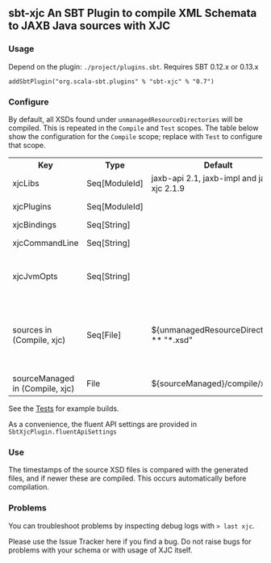 ## sbt-xjc An SBT Plugin to compile XML Schemata to JAXB Java sources with XJC

### Usage

Depend on the plugin: `./project/plugins.sbt`. Requires SBT 0.12.x or 0.13.x

```
addSbtPlugin("org.scala-sbt.plugins" % "sbt-xjc" % "0.7")
```

### Configure

By default, all XSDs found under `unmanagedResourceDirectories` will be compiled. This is repeated in the
`Compile` and `Test` scopes. The table below show the configuration for the `Compile` scope;
replace with `Test` to configure that scope.

<table>
  <tr>
    <th>Key</th><th>Type</th><th>Default</th><th>Description</th><th>Example</th>
  </tr>
  <tr>
    <td>xjcLibs</td><td>Seq[ModuleId]</td><td>jaxb-api 2.1, jaxb-impl and jaxb-xjc 2.1.9</td>
    <td>The artifacts to download to run XJC</td>
    <td></td>
  </tr>
  <tr>
    <td>xjcPlugins</td><td>Seq[ModuleId]</td><td></td><td>The artifacts to download containing XJC plugins</td>
    <td></td>
  </tr>
  <tr>
    <td>xjcBindings</td><td>Seq[String]</td><td></td><td>Files used to customize JAXB bindings</td>
    <td></td>
  </tr>
  <tr>
    <td>xjcCommandLine</td><td>Seq[String]</td><td></td><td>Additional command line, e.g. -verbose -Xfluent-api</td>
    <td></td>
  </tr>
  <tr>
    <td>xjcJvmOpts</td><td>Seq[String]</td><td></td><td>Additional JVM command line, e.g. -Djavax.xml.accessExternalSchema=file to allow compilation of schemas consisting of multiple files</td>
    <td></td>
  </tr>
  <tr>
    <td>sources in (Compile, xjc)</td><td>Seq[File]</td><td>${unmanagedResourceDirectories} ** "*.xsd"</td><td>Input XSD Files</td>
    <td>sources in (Compile, xjc) &lt;&lt;= sourceDirectory map (_ / "main" / "schema" ** "*.xsd" get)

  </tr>
  <tr>
    <td>sourceManaged in (Compile, xjc)</td><td>File</td><td>${sourceManaged}/compile/xjc</td>
    <td>Target for generated files. Should not be shared with other generated files</td>
    <td></td>
  </tr>
</table>

See the [Tests](https://github.com/retronym/sbt-xjc/tree/master/src/sbt-test/sbt-xjc) for example builds.

As a convenience, the fluent API settings are provided in `SbtXjcPlugin.fluentApiSettings`

### Use

The timestamps of the source XSD files is compared with the generated files, and if newer these are compiled. This
occurs automatically before compilation.

### Problems

You can troubleshoot problems by inspecting debug logs with `> last xjc`.

Please use the Issue Tracker here if you find a bug. Do not raise bugs for problems with your schema or with usage of XJC itself.
